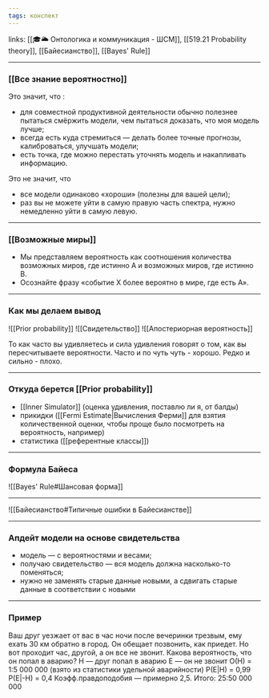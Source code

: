```yaml
---
tags: конспект
---
```

links: [[🎓🌥️ Онтологика и коммуникация - ШСМ]], [[519.21  Probability theory]], [[Байесианство]], [[Bayes' Rule]]

---


### [[Все знание вероятностно]]
Это значит, что :
- для совместной продуктивной деятельности обычно полезнее пытаться смёржить модели, чем пытаться доказать, что моя модель лучше;
- всегда есть куда стремиться — делать более точные прогнозы, калиброваться, улучшать модели;
- есть точка, где можно перестать уточнять модель и накапливать информацию.

Это не значит, что
- все модели одинаково «хороши» (полезны для вашей цели);
- раз вы не можете уйти в самую правую часть спектра, нужно немедленно уйти в самую левую. 

---

### [[Возможные миры]]
- Мы представляем вероятность как соотношения количества возможных
миров, где истинно А и возможных миров, где истинно В.
- Осознайте фразу «событие Х более вероятно в мире, где есть А».

---

### Как мы делаем вывод
![[Prior probability]]
![[Свидетельство]]
![[Апостериорная вероятность]]

То как часто вы удивляетесь и сила удивления говорят о том, как вы пересчитываете вероятности. Часто и по чуть чуть - хорошо. Редко и сильно - плохо.

---
### Откуда берется [[Prior probability]]
- [[Inner Simulator]] (оценка удивления, поставлю ли я, от балды)
- прикидки ([[Fermi Estimate|Вычисления Ферми]] для взятия количественной оценки, чтобы
проще было посмотреть на вероятность, например)
- статистика ([[референтные классы]])

---
### Формула Байеса
![[Bayes' Rule#Шансовая форма]]

---
![[Байесианство#Типичные ошибки в Байесианстве]]

---
### Апдейт модели на основе свидетельства
- модель — с вероятностями и весами;
- получаю свидетельство — вся модель должна насколько-то поменяться;
- нужно не заменять старые данные новыми, а сдвигать старые данные в
соответствии с новыми

---
### Пример
Ваш друг уезжает от вас в час ночи после вечеринки трезвым, ему ехать 30 км обратно в город. Он обещает позвонить, как приедет. Но вот проходит час, другой, а он все не звонит. Какова вероятность, что он попал в аварию?
Н — друг попал в аварию
Е — он не звонит
О(Н) = 1:5 000 000 (взято из статистики удельной аварийности)
P(E|H) = 0,99
P(E|-H) = 0,4
Коэфф.правдоподобия — примерно 2,5.
Итого: 25:50 000 000 